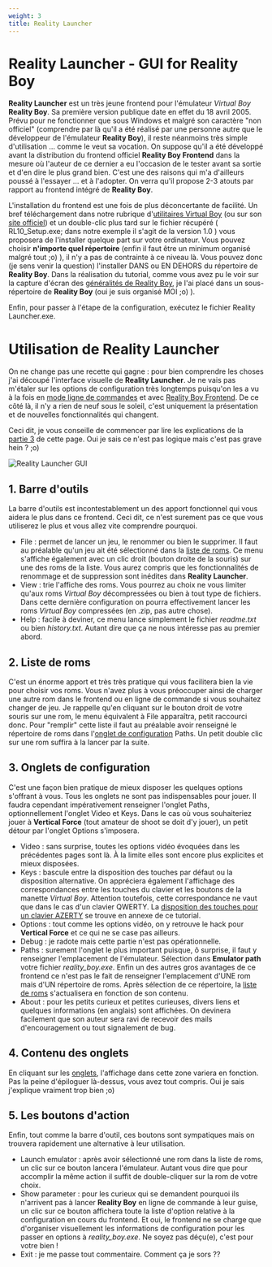 ```yaml
---
weight: 3
title: Reality Launcher
---
```


# Reality Launcher - GUI for Reality Boy

**Reality Launcher** est un très jeune frontend pour l'émulateur _Virtual Boy_ **Reality Boy**. Sa première version publique date en effet du 18 avril 2005\. Prévu pour ne fonctionner que sous Windows et malgré son caractère "non officiel" (comprendre par là qu'il a été réalisé par une personne autre que le développeur de l'émulateur **Reality Boy**), il reste néanmoins très simple d'utilisation ... comme le veut sa vocation. On suppose qu'il a été développé avant la distribution du frontend officiel **Reality Boy Frontend** dans la mesure où l'auteur de ce dernier a eu l'occasion de le tester avant sa sortie et d'en dire le plus grand bien. C'est une des raisons qui m'a d'ailleurs poussé à l'essayer ... et à l'adopter. On verra qu'il propose 2-3 atouts par rapport au frontend intégré de **Reality Boy**.

L'installation du frontend est une fois de plus déconcertante de facilité. Un bref téléchargement dans notre rubrique d'[utilitaires Virtual Boy](/virtualboy/) (ou sur son [site officiel](http://www.christian-schaefers.de/)) et un double-clic plus tard sur le fichier récupéré (
RL10\_Setup.exe; dans notre exemple il s'agit de la version 1.0 ) vous proposera de l'installer quelque part sur votre ordinateur. Vous pouvez choisir **n'importe quel répertoire** (enfin il faut être un minimum organisé malgré tout ;o) ), il n'y a pas de contrainte à ce niveau là. Vous pouvez donc (je sens venir la question) l'installer DANS ou EN DEHORS du répertoire de **Reality Boy**. Dans la réalisation du tutorial, comme vous avez pu le voir sur la capture d'écran des [généralités de Reality Boy](/guides/realityboy_page1.htm), je l'ai placé dans un sous-répertoire de **Reality Boy** (oui je suis organisé MOI ;o) ).

Enfin, pour passer à l'étape de la configuration, exécutez le fichier Reality Launcher.exe.

# Utilisation de Reality Launcher

On ne change pas une recette qui gagne : pour bien comprendre les choses j'ai découpé l'interface visuelle de **Reality Launcher**. Je ne vais pas m'étaler sur les options de configuration très longtemps puisqu'on les a vu à la fois en [mode ligne de commandes](/guides/realityboy_page1.htm) et avec [Reality Boy Frontend](/guides/realityboy_page2.htm). De ce côté là, il n'y a rien de neuf sous le soleil, c'est uniquement la présentation et de nouvelles fonctionnalités qui changent.

Ceci dit, je vous conseille de commencer par lire les explications de la [partie 3](#reality-launcher-3) de cette page. Oui je sais ce n'est pas logique mais c'est pas grave hein ? ;o)

![Reality Launcher GUI](/emulators/realityboy/configure/reality-launcher.gif)

## 1\. Barre d'outils

La barre d'outils est incontestablement un des apport fonctionnel qui vous aidera le plus dans ce frontend. Ceci dit, ce n'est surement pas ce que vous utiliserez le plus et vous allez vite comprendre pourquoi.

* File : permet de lancer un jeu, le renommer ou bien le supprimer. Il faut au préalable qu'un jeu ait été sélectionné dans la [liste de roms](#reality-launcher-2). Ce menu s'affiche également avec un clic droit (bouton droite de la souris) sur une des roms de la liste. Vous aurez compris que les fonctionnalités de renommage et de suppression sont inédites dans **Reality Launcher**.
* View : trie l'affiche des roms. Vous pourrez au choix ne vous limiter qu'aux roms _Virtual Boy_ décompressées ou bien à tout type de fichiers. Dans cette dernière configuration on pourra effectivement lancer les roms _Virtual Boy_ compressées (en .zip, pas autre chose).
* Help : facile à deviner, ce menu lance simplement le fichier _readme.txt_ ou bien _history.txt_. Autant dire que ça ne nous intéresse pas au premier abord.

## 2\. Liste de roms

C'est un énorme apport et très très pratique qui vous facilitera bien la vie pour choisir vos roms. Vous n'avez plus à vous préoccuper ainsi de charger une autre rom dans le frontend ou en ligne de commande si vous souhaitez changer de jeu. Je rappelle qu'en cliquant sur le bouton droit de votre souris sur une rom, le menu équivalent à File apparaîtra, petit raccourci donc.
Pour "remplir" cette liste il faut au préalable avoir renseigné le répertoire de roms dans l'[onglet de configuration](#reality-boy-3) Paths. Un petit double clic sur une rom suffira à la lancer par la suite.

## 3\. Onglets de configuration

C'est une façon bien pratique de mieux disposer les quelques options s'offrant à vous. Tous les onglets ne sont pas indispensables pour jouer. Il faudra cependant impérativement renseigner l'onglet Paths, optionnellement l'onglet Video et Keys. Dans le cas où vous souhaiteriez jouer à **Vertical Force** (tout amateur de shoot se doit d'y jouer), un petit détour par l'onglet Options s'imposera.

* Video : sans surprise, toutes les options vidéo évoquées dans les précédentes pages sont là. À la limite elles sont encore plus explicites et mieux disposées.
* Keys : bascule entre la disposition des touches par défaut ou la disposition alternative. On appréciera également l'affichage des correspondances entre les touches du clavier et les boutons de la manette _Virtual Boy_. Attention toutefois, cette correspondance ne vaut que dans le cas d'un clavier QWERTY. La [disposition des touches pour un clavier AZERTY](/guides/realityboy_page4.htm) se trouve en annexe de ce tutorial.
* Options : tout comme les options vidéo, on y retrouve le hack pour **Vertical Force** et ce qui ne se case pas ailleurs.
* Debug : je radote mais cette partie n'est pas opérationnelle.
* Paths : surement l'onglet le plus important puisque, ô surprise, il faut y renseigner l'emplacement de l'émulateur. Sélection dans **Emulator path** votre fichier _reality\_boy.exe_. Enfin un des autres gros avantages de ce frontend ce n'est pas le fait de renseigner l'emplacement d'UNE rom mais d'UN répertoire de roms. Après sélection de ce répertoire, la [liste de roms](#reality-boy-2) s'actualisera en fonction de son contenu.
* About : pour les petits curieux et petites curieuses, divers liens et quelques informations (en anglais) sont affichées. On devinera facilement que son auteur sera ravi de recevoir des mails d'encouragement ou tout signalement de bug.

## 4\. Contenu des onglets

En cliquant sur les [onglets](#reality-boy-3), l'affichage dans cette zone variera en fonction. Pas la peine d'épiloguer là-dessus, vous avez tout compris. Oui je sais j'explique vraiment trop bien ;o)

## 5\. Les boutons d'action

Enfin, tout comme la barre d'outil, ces boutons sont sympatiques mais on trouvera rapidement une alternative à leur utilisation.

* Launch emulator : après avoir sélectionné une rom dans la liste de roms, un clic sur ce bouton lancera l'émulateur. Autant vous dire que pour accomplir la même action il suffit de double-cliquer sur la rom de votre choix.
* Show parameter : pour les curieux qui se demandent pourquoi ils n'arrivent pas à lancer **Reality Boy** en ligne de commande à leur guise, un clic sur ce bouton affichera toute la liste d'option relative à la configuration en cours du frontend. Et oui, le frontend ne se charge que d'organiser visuellement les informations de configuration pour les passer en options à _reality\_boy.exe_. Ne soyez pas déçu(e), c'est pour votre bien !
* Exit : je me passe tout commentaire. Comment ça je sors ??
